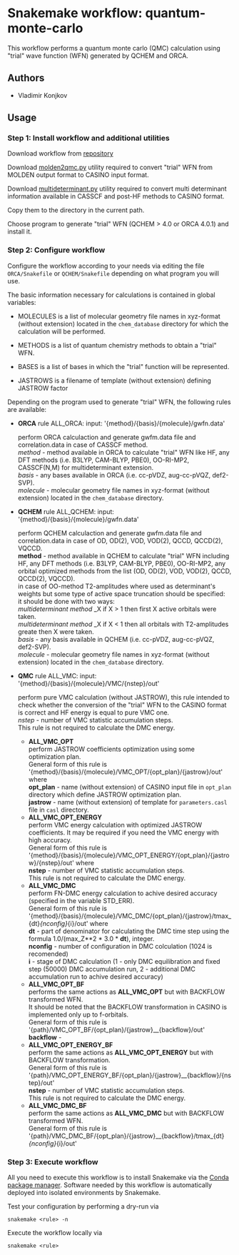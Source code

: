 # Snakemake workflow: quantum-monte-carlo
This workflow performs a quantum monte carlo (QMC) calculation using "trial" wave function (WFN)
generated by QCHEM and ORCA.

## Authors

* Vladimir Konjkov

## Usage

### Step 1: Install workflow and additional utilities

Download workflow from [repository](https://github.com/Konjkov/snakerules)

Download [molden2qmc.py](https://github.com/Konjkov/molden2qmc) utility required to convert "trial" WFN from MOLDEN output format to CASINO input format.

Download [multideterminant.py](https://github.com/Konjkov/molden2qmc) utility required to convert multi determinant information available in CASSCF and post-HF methods to CASINO format.

Copy them to the directory in the current path.

Choose program to generate "trial" WFN (QCHEM > 4.0 or ORCA 4.0.1) and install it.


### Step 2: Configure workflow

Configure the workflow according to your needs via editing the file `ORCA/Snakefile` or `QCHEM/Snakefile` depending on what program you will use.

The basic information necessary for calculations is contained in global variables:

* MOLECULES is a list of molecular geometry file names in xyz-format (without extension) located in the `chem_database` directory for which the calculation will be performed.

* METHODS is a list of quantum chemistry methods to obtain a "trial" WFN.

* BASES is a list of bases in which the "trial" function will be represented.

* JASTROWS is a filename of template (without extension) defining JASTROW factor

Depending on the program used to generate "trial" WFN, the following rules are available:

* __ORCA__
        rule ALL_ORCA:
            input: '{method}/{basis}/{molecule}/gwfn.data'

    perform ORCA calculaction and generate gwfm.data file and correlation.data in case of CASSCF method.  
    _method_ - method available in ORCA to calculate "trial" WFN like HF, any DFT methods (i.e. B3LYP, CAM-BLYP, PBE0), OO-RI-MP2, CASSCF(N,M) for multideterminant extension.  
    _basis_ - any bases available in ORCA (i.e. cc-pVDZ, aug-cc-pVQZ, def2-SVP).  
    _molecule_ - molecular geometry file names in xyz-format (without extension) located in the `chem_database` directory.  

* __QCHEM__
        rule ALL_QCHEM:
            input: '{method}/{basis}/{molecule}/gwfn.data'

    perform QCHEM calculaction and generate gwfm.data file and correlation.data in case of OD, OD(2), VOD, VOD(2), QCCD, QCCD(2), VQCCD.  
    __method__ - method available in QCHEM to calculate "trial" WFN including HF, any DFT methods (i.e. B3LYP, CAM-BLYP, PBE0), OO-RI-MP2, any orbital optimized methods from the list (OD, OD(2), VOD, VOD(2), QCCD, QCCD(2), VQCCD).  
    in case of OO-method T2-amplitudes where used as determinant's weights but some type of active space truncation should be specified:  
    it should be done with two ways:  
      _multideterminant method_ _X if X > 1 then first X active orbitals were taken.  
      _multideterminant method_ _X if X < 1 then all orbitals with T2-amplitudes greate then X were taken.  
    _basis_ - any basis available in QCHEM (i.e. cc-pVDZ, aug-cc-pVQZ, def2-SVP).  
    _molecule_ - molecular geometry file names in xyz-format (without extension) located in the `chem_database` directory.  

* __QMC__
        rule ALL_VMC:
            input: '{method}/{basis}/{molecule}/VMC/{nstep}/out'

    perform pure VMC calculation (without JASTROW), this rule intended to check whether the conversion of the "trial" WFN to the CASINO format is correct and HF energy is equal to pure VMC one.  
    _nstep_ - number of VMC statistic accumulation steps.  
    This rule is not required to calculate the DMC energy.  
    * __ALL_VMC_OPT__  
        perform JASTROW coefficients optimization using some optimization plan.  
        General form of this rule is '{method}/{basis}/{molecule}/VMC_OPT/{opt_plan}/{jastrow}/out' where  
        __opt_plan__ - name (without extension) of CASINO input file in `opt_plan` directory which define JASTROW optimization plan.  
        __jastrow__ - name (without extension) of template for `parameters.casl` file in `casl` directory.  
    * __ALL_VMC_OPT_ENERGY__  
        perform VMC energy calculation with optimized JASTROW coefficients. It may be required if you need the VMC energy with high accuracy.  
        General form of this rule is '{method}/{basis}/{molecule}/VMC_OPT_ENERGY/{opt_plan}/{jastrow}/{nstep}/out' where  
        __nstep__ - number of VMC statistic accumulation steps.  
        This rule is not required to calculate the DMC energy.  
    * __ALL_VMC_DMC__  
        perform FN-DMC energy calculation to achive desired accuracy (specified in the variable STD_ERR).  
        General form of this rule is '{method}/{basis}/{molecule}/VMC_DMC/{opt_plan}/{jastrow}/tmax_{dt}_{nconfig}_{i}/out' where  
        __dt__ - part of denominator for calculating the DMC time step using the formula 1.0/(max_Z**2 * 3.0 * __dt__), integer.  
        __nconfig__ - number of configuration in DMC colculation (1024 is recomended)  
        __i__ - stage of DMC calculation (1 - only DMC equilibration and fixed step (50000) DMC accumulation run, 2 - additional DMC accumulation run to achive desired accuracy)  
    * __ALL_VMC_OPT_BF__  
        performs the same actions as __ALL_VMC_OPT__ but with BACKFLOW transformed WFN.  
        It should be noted that the BACKFLOW transformation in CASINO is implemented only up to f-orbitals.  
        General form of this rule is '{path}/VMC_OPT_BF/{opt_plan}/{jastrow}__{backflow}/out'  
        __backflow__ -
    * __ALL_VMC_OPT_ENERGY_BF__  
        perform the same actions as __ALL_VMC_OPT_ENERGY__ but with BACKFLOW transformation.  
        General form of this rule is '{path}/VMC_OPT_ENERGY_BF/{opt_plan}/{jastrow}__{backflow}/{nstep}/out'  
        __nstep__ - number of VMC statistic accumulation steps.  
        This rule is not required to calculate the DMC energy.  
    * __ALL_VMC_DMC_BF__  
        perform the same actions as __ALL_VMC_DMC__ but with BACKFLOW transformed WFN.  
        General form of this rule is '{path}/VMC_DMC_BF/{opt_plan}/{jastrow}__{backflow}/tmax_{dt}_{nconfig}_{i}/out'  

### Step 3: Execute workflow

All you need to execute this workflow is to install Snakemake via the [Conda package manager](http://snakemake.readthedocs.io/en/stable/getting_started/installation.html#installation-via-conda). Software needed by this workflow is automatically deployed into isolated environments by Snakemake.

Test your configuration by performing a dry-run via

    snakemake <rule> -n

Execute the workflow locally via

    snakemake <rule>
